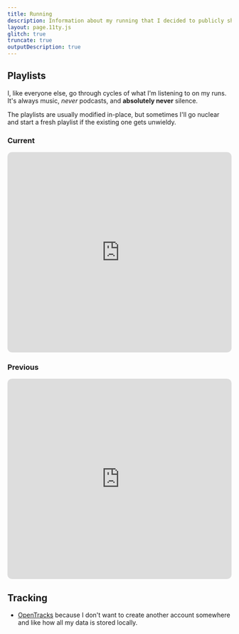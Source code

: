```yaml
---
title: Running
description: Information about my running that I decided to publicly share.
layout: page.11ty.js
glitch: true
truncate: true
outputDescription: true
---
```


<!-- @format -->

## Playlists

I, like everyone else, go through cycles of what I'm listening to on my runs. It's always music, _never_ podcasts, and **absolutely never** silence.

The playlists are usually modified in-place, but sometimes I'll go nuclear and start a fresh playlist if the existing one gets unwieldy.

### Current

<iframe allow="autoplay *; encrypted-media *; fullscreen *; clipboard-write" frameborder="0" height="450" style="width:100%;max-width:660px;overflow:hidden;border-radius:10px;" sandbox="allow-forms allow-popups allow-same-origin allow-scripts allow-storage-access-by-user-activation allow-top-navigation-by-user-activation" src="https://embed.music.apple.com/us/playlist/run-v2/pl.u-leyll88cMVzYRd1"></iframe>

### Previous

<iframe allow="autoplay *; encrypted-media *; fullscreen *; clipboard-write" frameborder="0" height="450" style="width:100%;max-width:660px;overflow:hidden;border-radius:10px;" sandbox="allow-forms allow-popups allow-same-origin allow-scripts allow-storage-access-by-user-activation allow-top-navigation-by-user-activation" src="https://embed.music.apple.com/us/playlist/run-forever/pl.u-RRbV082ImAV6bDL"></iframe>

## Tracking

- [OpenTracks](https://f-droid.org/en/packages/de.dennisguse.opentracks/) because I don't want to create another account somewhere and like how all my data is stored locally.
